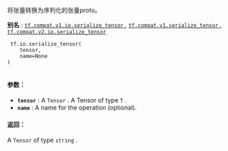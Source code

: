 将张量转换为序列化的张量proto。

**别名** : [ `tf.compat.v1.io.serialize_tensor` ](/api_docs/python/tf/io/serialize_tensor), [ `tf.compat.v1.serialize_tensor` ](/api_docs/python/tf/io/serialize_tensor), [ `tf.compat.v2.io.serialize_tensor` ](/api_docs/python/tf/io/serialize_tensor)

```
 tf.io.serialize_tensor(
    tensor,
    name=None
)
 
```

#### 参数：
- **`tensor`** : A  `Tensor` . A Tensor of type  `T` .
- **`name`** : A name for the operation (optional).


#### 返回：
A  `Tensor`  of type  `string` .

